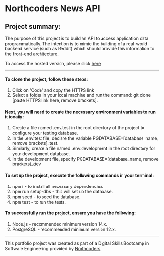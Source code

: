 # Northcoders News API
## Project summary:

The purpose of this project is to build an API to access application data programmatically. The intention is to mimic the building of a real-world backend service (such as Reddit) which should provide this information to the front-end architecture.

To access the hosted version, please click [here](https://magdaleenas-nc-news.onrender.com/api/articles)

---

#### To clone the project, follow these steps:
1. Click on 'Code' and copy the HTTPS link
2. Select a folder in your local machine and run the command: git clone [paste HTTPS link here, remove brackets].

#### Next, you will need to create the necessary environment variables to run it locally:
1. Create a file named .env.test in the root directory of the project to configure your testing database.
2. In the .env.test file, declare the variable PGDATABASE=[database_name, remove brackets]_test.
3. Similarly, create a file named .env.development in the root directory for your development database.
4. In the development file, specify PGDATABASE=[database_name, remove brackets]_dev.

#### To set up the project, execute the following commands in your terminal:
1. npm i - to install all necessary dependencies.
2. npm run setup-dbs - this will set up the database.
3. npm seed - to seed the database.
4. npm test - to run the tests.

#### To successfully run the project, ensure you have the following:
1. Node.js - recommended minimum version 14.x.
2. PostgreSQL - recommended minimum version 12.x.
--- 

This portfolio project was created as part of a Digital Skills Bootcamp in Software Engineering provided by [Northcoders](https://northcoders.com/)
